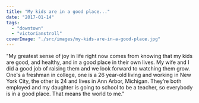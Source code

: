 ```yaml
---
title: "My kids are in a good place..."
date: "2017-01-14"
tags: 
  - "downtown"
  - "victorianstroll"
coverImage: "./src/images/my-kids-are-in-a-good-place.jpg"
---
```


"My greatest sense of joy in life right now comes from knowing that my kids are good, and healthy, and in a good place in their own lives. My wife and I did a good job of raising them and we look forward to watching them grow. One's a freshman in college, one is a 26 year-old living and working in New York City, the other is 24 and lives in Ann Arbor, Michigan. They’re both employed and my daughter is going to school to be a teacher, so everybody is in a good place. That means the world to me."
